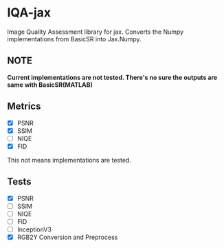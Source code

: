 # IQA-jax
Image Quality Assessment library for jax. Converts the Numpy implementations from BasicSR into Jax.Numpy.

## NOTE
<b>Current implementations are not tested. There's no sure the outputs are same with BasicSR(MATLAB)</b>  

## Metrics
 - [X] PSNR
 - [X] SSIM
 - [ ] NIQE
 - [X] FID  
 
This not means implementations are tested.  

## Tests
 - [X] PSNR
 - [ ] SSIM
 - [ ] NIQE
 - [ ] FID
 - [ ] InceptionV3
 - [X] RGB2Y Conversion and Preprocess  
